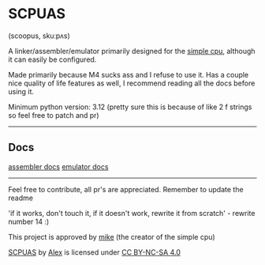# SCPUAS
(scoopus, skuːpʌs)

A linker/assembler/emulator primarily designed for the [simple cpu](http://simplecpudesign.com/), 
although it can easily be configured.

Made primarily because M4 sucks ass and I refuse to use it. Has a couple 
nice quality of life features as well, I recommend reading all the docs
before using it.

Minimum python version: 3.12 (pretty sure this is because of like 2 f strings so feel free to patch and pr)

-----

## Docs

[assembler docs](doc/assembler.md)
[emulator docs](doc/emulator.md)

-----

Feel free to contribute, all pr's are appreciated. Remember to update the readme

'if it works, don't touch it, if it doesn't work, rewrite it from scratch' - rewrite number 14 :)

This project is approved by [mike](mailto:mike@simplecpudesign.com) (the creator of the simple cpu)

[SCPUAS](https://github.com/actorpus/SCPUAS) by [Alex](https://github.com/actorpus) is licensed under [CC BY-NC-SA 4.0](https://creativecommons.org/licenses/by-nc-sa/4.0)
